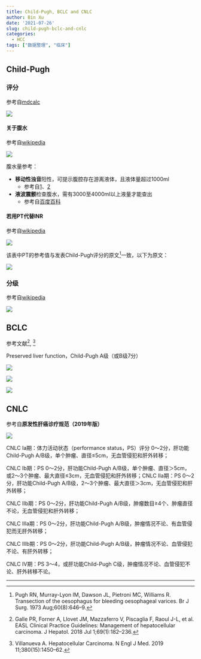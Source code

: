 ```yaml
---
title: Child-Pugh, BCLC and CNLC
author: Bin Xu
date: '2021-07-26'
slug: child-pugh-bclc-and-cnlc
categories:
  - HCC
tags: ["数据整理", "临床"]
---
```


## Child-Pugh

### 评分

参考自[mdcalc](https://www.mdcalc.com/child-pugh-score-cirrhosis-mortality#pearls-pitfalls)

![](images/child-pugh.png)

#### 关于腹水

参考自[wikipedia](https://zh.wikipedia.org/wiki/%E8%85%B9%E6%B0%B4)

![](images/ascites.png)

腹水量参考：

- **移动性浊音**阳性，可提示腹腔存在游离液体，且液体量超过1000ml
  - 参考自[1](https://www.med66.com/zhuliyishijineng/shitizhenti/my1808312210.shtml)、[2](https://baike.baidu.com/item/%E7%A7%BB%E5%8A%A8%E6%80%A7%E6%B5%8A%E9%9F%B3)
- **液波震颤**检查腹水，需有3000至4000ml以上液量才能查出
  - 参考自[百度百科](https://baike.baidu.com/item/%E6%B6%B2%E6%B3%A2%E9%9C%87%E9%A2%A4)

#### 若用PT代替INR

参考自[wikipedia](https://zh.wikipedia.org/wiki/Child-Pugh%E5%88%86%E6%9C%9F%E7%B3%BB%E7%B5%B1)

![](images/INR2PT.png)

该表中PT的参考值与发表Child-Pugh评分的原文[^1]一致，以下为原文：

![](images/INR2PTraw.jpg)

### 分级

参考自[wikipedia](https://zh.wikipedia.org/wiki/%E8%85%B9%E6%B0%B4)

![](images/child-pugh-grade.png)

## BCLC

参考文献[^2], [^3]

Preserved liver function，Child-Pugh A级（或B级7分）

![](images/BCLC1.png)

![](images/BCLC2.png)

![](images/BCLC3.jpg)

## CNLC

参考自**原发性肝癌诊疗规范（2019年版）**

![](images/CNLC.jpg)

CNLC Ia期：体力活动状态（performance status，PS）评分 0～2分，肝功能Child-Pugh A/B级，单个肿瘤、直径≤5cm，无血管侵犯和肝外转移；

CNLC Ib期：PS 0～2分，肝功能Child-Pugh A/B级，单个肿瘤、直径＞5cm，或2～3个肿瘤、最大直径≤3cm，无血管侵犯和肝外转移；CNLC IIa期：PS 0～2分，肝功能Child-Pugh A/B级，2～3个肿瘤、最大直径＞3cm，无血管侵犯和肝外转移；

CNLC IIb期：PS 0～2分，肝功能Child-Pugh A/B级，肿瘤数目≥4个、肿瘤直径不论，无血管侵犯和肝外转移；

CNLC IIIa期：PS 0～2分，肝功能Child-Pugh A/B级，肿瘤情况不论、有血管侵犯而无肝外转移；

CNLC IIIb期：PS 0～2分，肝功能Child-Pugh A/B级，肿瘤情况不论、血管侵犯不论、有肝外转移；

CNLC IV期：PS 3～4，或肝功能Child-Pugh C级，肿瘤情况不论、血管侵犯不论、肝外转移不论。

---

[^1]: Pugh RN, Murray-Lyon IM, Dawson JL, Pietroni MC, Williams R. Transection of the oesophagus for bleeding oesophageal varices. Br J Surg. 1973 Aug;60(8):646–9.

[^2]: Galle PR, Forner A, Llovet JM, Mazzaferro V, Piscaglia F, Raoul J-L, et al. EASL Clinical Practice Guidelines: Management of hepatocellular carcinoma. J Hepatol. 2018 Jul 1;69(1):182–236.

[^3]: Villanueva A. Hepatocellular Carcinoma. N Engl J Med. 2019 11;380(15):1450–62. 
